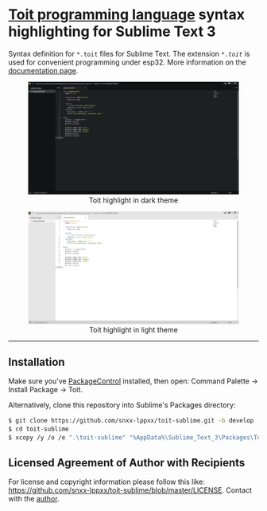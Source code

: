 # [Toit programming language][1] syntax highlighting for Sublime Text 3

Syntax definition for `*.toit` files for Sublime Text. The extension <dfn>`*.toit`</dfn> is used for convenient programming under esp32.
More information on the [documentation page](https://docs.toit.io/language).

<div align="center">
	<figure>
		<img type="image/png" src="./screenshots/dark-theme.png" alt="Dark Theme"/>
		<figcaption>Toit highlight in dark theme</figcaption>
	</figure>
	<figure>
		<img type="image/png" src="./screenshots/light-theme.png" alt="Light Theme"/>
		<figcaption>Toit highlight in light theme</figcaption>
	</figure>
</div>

---

## Installation

Make sure you've [PackageControl](https://packagecontrol.io/) installed, then open: Command Palette &rarr; Install Package &rarr; Toit.

Alternatively, clone this repository into Sublime's Packages directory:

```sh
$ git clone https://github.com/snxx-lppxx/toit-sublime.git -b develop
$ cd toit-sublime
$ xcopy /y /o /e ".\toit-sublime" "%AppData%\Sublime_Text_3\Packages\Toit"
```

## Licensed Agreement of Author with Recipients

For license and copyright information please follow this like: <https://github.com/snxx-lppxx/toit-sublime/blob/master/LICENSE>.
Contact with the [author](https://snxx-lppxx.github.io/).


<!-- External links: -->
[1]: https://toit.io/
